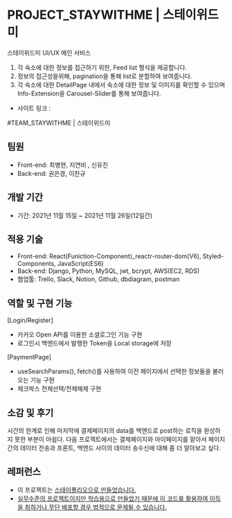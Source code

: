 # PROJECT_STAYWITHME | 스테이위드미

스테이위드미 UI/UX 메인 서비스

1. 각 숙소에 대한 정보를 접근하기 위한, Feed list 형식을 제공합니다.
2. 정보의 접근성을위해, pagination을 통해 list로 분할하여 보여줍니다.
3. 각 숙소에 대한 DetailPage 내에서 숙소에 대한 정보 및 이미지를 확인할 수 있으며 Info-Extension을 Carousel-Slider를 통해 보여줍니다.

- 사이트 링크 : 

#TEAM_STAYWITHME | 스테이위드미

## 팀원

- Front-end: 최병현, 지연비 , 신유진
- Back-end: 권은경, 이찬규

## 개발 기간

- 기간: 2021년 11월 15일 ~ 2021년 11월 26일(12일간)

## 적용 기술

- Front-end: React(Funiction-Component)\_reactr-router-dom(V6), 
Styled-Components, JavaScript(ES6)
- Back-end: Django, Python, MySQL, jwt, bcrypt, AWS(EC2, RDS)
- 협업툴: Trello, Slack, Notion, Github, dbdiagram, postman

## 역할 및 구현 기능

[Login/Register]
- 카카오 Open API를 이용한 소셜로그인 기능 구현
- 로그인시 백엔드에서 발행한 Token을 Local storage에 저장

[PaymentPage]
- useSearchParams(), fetch()를 사용하여 이전 페이지에서 선택한 정보들을 불러오는 기능 구현
- 체크박스 전체선택/전체해제 구현

## 소감 및 후기

시간의 한계로 인해 마지막에 결제페이지의 data를 백엔드로 post하는 로직을 완성하지 못한 부분이 아쉽다.
다음 프로젝트에서는 결제페이지와 마이페이지를 맡아서 페이지 간의 데이터 전송과 프론트, 백엔드 사이의 데이터 송수신에 대해 좀 더 알아보고 싶다.

## 레퍼런스

- 이 프로젝트는 <u>[스테이폴리오](https://www.stayfolio.com/)으로 만들었습니다.
- 실무수준의 프로젝트이지만 학습용으로 만들었기 때문에 이 코드를 활용하여 이득을 취하거나 무단 배포할 경우 법적으로 문제될 수 있습니다.
